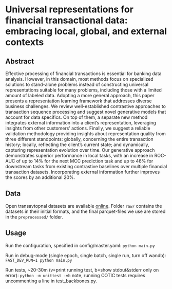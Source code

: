# Universal representations for financial transactional data: embracing local, global, and external contexts

## Abstract
Effective processing of financial transactions is essential for banking data analysis. However, in this domain, most methods focus on specialized solutions to stand-alone problems instead of constructing universal representations suitable for many problems, including those with a limited amount of labeled data. Adopting a more general approach, this paper presents a representation learning framework that addresses diverse business challenges. We review well-established contrastive approaches to transaction sequence processing and suggest novel generative models that account for data specifics. On top of them, a separate new method integrates external information into a client’s representation, leveraging insights from other customers’ actions. Finally, we suggest a reliable validation methodology providing insights about representation quality from three different standpoints: globally, concerning the entire transaction history; locally, reflecting the client’s current state; and dynamically, capturing representation evolution over time. Our generative approach demonstrates superior performance in local tasks, with an increase in ROC-AUC of up to 14% for the next MCC prediction task and up to 46% for downstream tasks from existing contrastive baselines over multiple financial transaction datasets. Incorporating external information further improves the scores by an additional 20%.

## Data
Open transavtopnal datasets are available [online](https://disk.yandex.ru/d/--KIPMEJ-cB4MA). Folder `raw/` contains the datasets in their initial formats, and the final parquet-files we use are stored in the `preprocessed/` folder.

## Usage
Run the configuration, specified in config/master.yaml:
```python main.py```

Run in debug-mode (single epoch, single batch, single run, turn off wandb):
```FAST_DEV_RUN=1 python main.py```

Run tests, ~20-30m (v=print running test, b=show stdout&stderr only on error):
```python -m unittest -vb```
note, running COTIC tests requires uncommenting a line in test_backbones.py.
